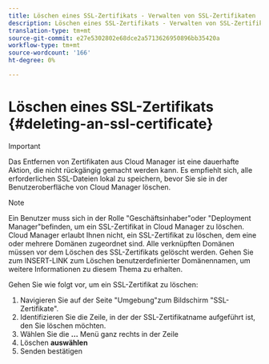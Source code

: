 ```yaml
---
title: Löschen eines SSL-Zertifikats - Verwalten von SSL-Zertifikaten
description: Löschen eines SSL-Zertifikats - Verwalten von SSL-Zertifikaten
translation-type: tm+mt
source-git-commit: e27e5302802e68dce2a5713626950896bb35420a
workflow-type: tm+mt
source-wordcount: '166'
ht-degree: 0%

---
```



# Löschen eines SSL-Zertifikats {#deleting-an-ssl-certificate}

>[!IMPORTANT]
>Das Entfernen von Zertifikaten aus Cloud Manager ist eine dauerhafte Aktion, die nicht rückgängig gemacht werden kann. Es empfiehlt sich, alle erforderlichen SSL-Dateien lokal zu speichern, bevor Sie sie in der Benutzeroberfläche von Cloud Manager löschen.

>[!NOTE]
>Ein Benutzer muss sich in der Rolle &quot;Geschäftsinhaber&quot;oder &quot;Deployment Manager&quot;befinden, um ein SSL-Zertifikat in Cloud Manager zu löschen. Cloud Manager erlaubt Ihnen nicht, ein SSL-Zertifikat zu löschen, dem eine oder mehrere Domänen zugeordnet sind.  Alle verknüpften Domänen müssen vor dem Löschen des SSL-Zertifikats gelöscht werden. Gehen Sie zum INSERT-LINK zum Löschen benutzerdefinierter Domänennamen, um weitere Informationen zu diesem Thema zu erhalten.

Gehen Sie wie folgt vor, um ein SSL-Zertifikat zu löschen:

1. Navigieren Sie auf der Seite &quot;Umgebung&quot;zum Bildschirm &quot;SSL-Zertifikate&quot;.
1. Identifizieren Sie die Zeile, in der der SSL-Zertifikatname aufgeführt ist, den Sie löschen möchten.
1. Wählen Sie die **...** Menü ganz rechts in der Zeile
1. Löschen **auswählen**
1. Senden bestätigen
